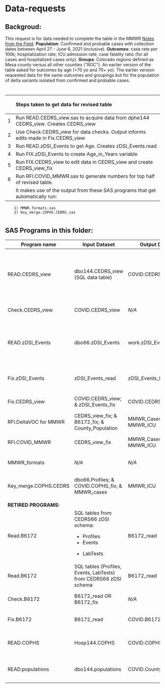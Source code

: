 # Data-requests

## Backgroud: 
This request is for data needed to complete the table in the MMWR [Notes from the Field](https://docs.google.com/document/d/1Jla02O-FwNHoCOz3zqUEXd80KRmpGzljFKM7hfSf7T4/edit?ts=60f10e65).  **Population**:  Confirmed and probable cases with collection dates between April 27 - June 6, 2021 (inclusive).  **Outcomes**: case rate per 100k; hospitalization rate; ICU admission rate; case fatality ratio (for all cases and hospitalized cases only).  **Groups**: Colorado regions defined as Mesa county versus all other counties ("ROC"). An earlier version of the table asked for outcomes by age (<70 yo and 70+ yo).  The earlier version requested data for the same outcomes and groupings but for the population of delta variants isolated from confirmed and probable cases.
#

|     | <p align="left">Steps taken to get data for revised table</p> |
| --- | ------------------------------------------------------------------------------------ |
|1| Run READ.CEDRS_view.sas to acquire data from dphe144 CEDRS_view. Creates CEDRS_view |
|2| Use Check.CEDRS_view for data checks. Output informs edits made in Fix.CEDRS_view|
|3| Run READ.zDSI_Events to get Age. Creates zDSI_Events.read|
|4| Run FIX.zDSI_Events to create Age_in_Years variable|
|5| Run FIX.CEDRS_view to edit data in CEDRS_view and create CEDRS_view_fix
|6| Run RFI.COVID_MMWR.sas to generate numbers for top half of revised table.  
|   | It makes use of the output from these SAS programs that get automatically run:
        1) MMWR.formats.sas
        2) Key_merge.COPHS.CEDRS.sas

#             
## SAS Programs in this folder:

| Program name    | Input Dataset  | Output Dataset   | Purpose                                  
| --------------- | -------------- | ---------------- | ---------------------------------------| 
| READ.CEDRS_view | dbo144.CEDRS_view (SQL data table) | COVID.CEDRS_view | Access CEDRS_view table and adjust variable types and length and save as SAS dataset|
| Check.CEDRS_view| COVID.CEDRS_view|*N/A*|Conduct data quality checks|
|READ.zDSI_Events|dbo66.zDSI_Events|work.zDSI_Events_read|Access Profiles table and adjust variable types and length and save as SAS dataset.
|Fix.zDSI_Events|zDSI_Events_read|zDSI_Events_fix|Convert age for all age types to Age_in_Years
| Fix.CEDRS_view|COVID.CEDRS_view; & zDSI_Events_fix|COVID.CEDRS_view_fix|Edit County and Age variables|
|RFI.DeltaVOC for MMWR|CEDRS_view_fix; & B6172_fix; & County_Population|MMWR_Cases; & MMWR_ICU|Generate numbers for orginal table
|RFI.COVID_MMWR|CEDRS_view_fix|MMWR_Cases; & MMWR_ICU|Generate numbers for revised table
|MMWR_formats| *N/A* | *N/A* |Create user defined formats
|Key_merge.COPHS.CEDRS|dbo66.Profiles; & COVID.COPHS_fix; & MMWR_cases|MMWR_ICU|Merge ICU data from COPHS into MMWR_Cases
||
|**RETIRED PROGRAMS:** | |
| Read.B6172|SQL tables from CEDRS66 zDSI schema: <ul><li>Profiles</li><li>Events</li></ul><ul><li>LabTests</li></ul> |B6172_read|Create SAS dataset of variant cases|
| Read.B6172|SQL tables (Profiles, Events, LabTests) from CEDRS66 zDSI schema |B6172_read|Create SAS dataset of variant cases|| READ.populations|dbo144.populations|COVID.County_Population|Create SAS dataset of county population data|
|Check.B6172|B6172_read OR B6172_fix|*N/A*|Conduct data quality checks|
|Fix.B6172|B6172_read|COVID.B6172_fix|Make edits to B6172.read dataset
| READ.COPHS| Hosp144.COPHS|COVID.COPHS|Create SAS dataset from COPHS hospital data|
| READ.populations|dbo144.populations|COVID.County_Population|County population data to merge with ...|

